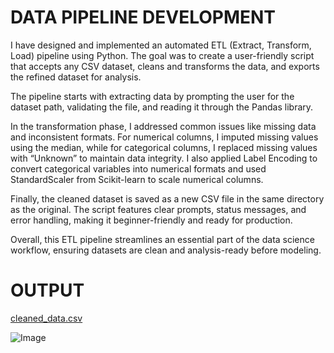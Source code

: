 # DATA PIPELINE DEVELOPMENT


I have designed and implemented an automated ETL (Extract, Transform, Load) pipeline using Python. The goal was to create a user-friendly script that accepts any CSV dataset, cleans and transforms the data, and exports the refined dataset for analysis.

The pipeline starts with extracting data by prompting the user for the dataset path, validating the file, and reading it through the Pandas library. 

In the transformation phase, I addressed common issues like missing data and inconsistent formats. For numerical columns, I imputed missing values using the median, while for categorical columns, I replaced missing values with “Unknown” to maintain data integrity. I also applied Label Encoding to convert categorical variables into numerical formats and used StandardScaler from Scikit-learn to scale numerical columns.

Finally, the cleaned dataset is saved as a new CSV file in the same directory as the original. The script features clear prompts, status messages, and error handling, making it beginner-friendly and ready for production.

Overall, this ETL pipeline streamlines an essential part of the data science workflow, ensuring datasets are clean and analysis-ready before modeling.

# OUTPUT
[cleaned_data.csv](https://github.com/user-attachments/files/20347774/cleaned_data.csv)

![Image](https://github.com/user-attachments/assets/d79400e9-4909-431a-825d-52aec2045cf6)

